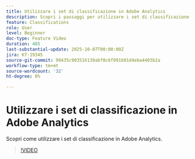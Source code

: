 ```yaml
---
title: Utilizzare i set di classificazione in Adobe Analytics
description: Scopri i passaggi per utilizzare i set di classificazione in Adobe Analytics
feature: Classifications
role: User
level: Beginner
doc-type: Feature Video
duration: 485
last-substantial-update: 2025-10-07T00:00:00Z
jira: KT-19345
source-git-commit: 99435c903516139abf0c6f091b01d4eba4403b2a
workflow-type: tm+mt
source-wordcount: '32'
ht-degree: 0%

---
```



# Utilizzare i set di classificazione in Adobe Analytics

Scopri come utilizzare i set di classificazione in Adobe Analytics.

>[!VIDEO](https://video.tv.adobe.com/v/3475580/?learn=on&enablevpops)
